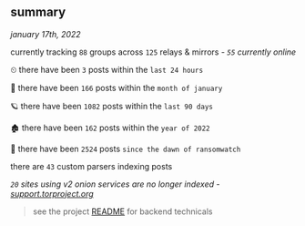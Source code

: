
## summary
_january 17th, 2022_

currently tracking `88` groups across `125` relays & mirrors - _`55` currently online_

⏲ there have been `3` posts within the `last 24 hours`

🦈 there have been `166` posts within the `month of january`

🪐 there have been `1082` posts within the `last 90 days`

🏚 there have been `162` posts within the `year of 2022`

🦕 there have been `2524` posts `since the dawn of ransomwatch`

there are `43` custom parsers indexing posts

_`20` sites using v2 onion services are no longer indexed - [support.torproject.org](https://support.torproject.org/onionservices/v2-deprecation/)_

> see the project [README](https://github.com/thetanz/ransomwatch#ransomwatch--) for backend technicals
